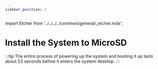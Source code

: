 ```yaml
---
sidebar_position: 2
---
```


import Etcher from '../../../../common/general/\_etcher.mdx';

# Install the System to MicroSD

<Etcher model="rock5itx" product="Radxa ROCK 5 ITX" power_supply="12V DC" sd_slot="/img/rock5itx/rock5itx-sd-slot.webp" />

:::tip
The entire process of powering up the system and booting it up lasts about 53 seconds before it enters the system desktop.
:::
